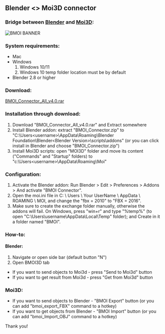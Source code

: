 ## Blender <> Moi3D connector

### Bridge between [Blender](https://www.blender.org/download/) and [Moi3D](http://moi3d.com/):
![BMOI BANNER](https://i.imgur.com/sjLP3k8.jpg)

### System requirements:
* Mac
* Windows
  1. Windows 10/11
  2. Windows 10 temp folder location must be by default
* Blender 2.8 or higher

### Download:
[BMOI_Connector_All_v4.0.rar](https://github.com/Flowgun/BMOI_Connector/releases/download/v4.0/BMOI_Connector_All_v4.0.rar)

### Installation through download:
1. Download "BMOI_Connector_All_v4.0.rar" and Extract somewhere
3. Install Blender addon: extract  "BMOI_Connector.zip" to "C:\Users\<username>\AppData\Roaming\Blender Foundation\Blender\<Blender Version>\scripts\addons" (or you can click install in Blender and choose "BMOI_Connector.zip")
4. Install Moi3D scripts: open "MOI3D" folder and move its content ("Commands" and "Startup" folders) to "c:\Users\<username>\AppData\Roaming\Moi\"


### Configuration:
1. Activate the Blender addon: Run Blender > Edit > Preferences > Addons > And activate "BMOI Connector".
2. Open the moi.ini file in C: \ Users \ Your UserName \ AppData \ ROAMING \ MOI, and change the "fbx = 2010" to "FBX = 2016".
3. Make sure to create the exchange folder manually, otherwise the addons will fail. On Windows, press "win+r" and type "%temp%" (to open "C:\Users\username\AppData\Local\Temp" folder); and Create in it a folder named "BMOI".


### How-to:
#### Blender:
1. Navigate or open side bar (default button "N")
2. Open BMOI3D tab
* If you want to send objects to Moi3d  - press "Send to Moi3d" button
* If you want to get result from Moi3d  - press "Get from Moi3d" button



### Moi3D:
* If you want to send objects to Blender - "BMOI Export" button (or you can add "bmoi_export_FBX" command to a hotkey)
* If you want to get objects from Blender - "BMOI Import" button (or you can add "bmoi_Import_OBJ" command to a hotkey)

Thank you!
 
